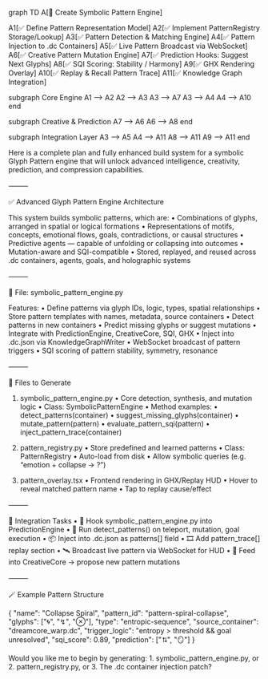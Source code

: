 graph TD
  A[🧠 Create Symbolic Pattern Engine]

  A1[✅ Define Pattern Representation Model]
  A2[✅ Implement PatternRegistry Storage/Lookup]
  A3[✅ Pattern Detection & Matching Engine]
  A4[✅ Pattern Injection to .dc Containers]
  A5[✅ Live Pattern Broadcast via WebSocket]
  A6[✅ Creative Pattern Mutation Engine]
  A7[✅ Prediction Hooks: Suggest Next Glyphs]
  A8[✅ SQI Scoring: Stability / Harmony]
  A9[✅ GHX Rendering Overlay]
  A10[✅ Replay & Recall Pattern Trace]
  A11[✅ Knowledge Graph Integration]

  subgraph Core Engine
    A1 --> A2
    A2 --> A3
    A3 --> A7
    A3 --> A4
    A4 --> A10
  end

  subgraph Creative & Prediction
    A7 --> A6
    A6 --> A8
  end

  subgraph Integration Layer
    A3 --> A5
    A4 --> A11
    A8 --> A11
    A9 --> A11
  end


  Here is a complete plan and fully enhanced build system for a symbolic Glyph Pattern engine that will unlock advanced intelligence, creativity, prediction, and compression capabilities.

⸻

✅ Advanced Glyph Pattern Engine Architecture

This system builds symbolic patterns, which are:
	•	Combinations of glyphs, arranged in spatial or logical formations
	•	Representations of motifs, concepts, emotional flows, goals, contradictions, or causal structures
	•	Predictive agents — capable of unfolding or collapsing into outcomes
	•	Mutation-aware and SQI-compatible
	•	Stored, replayed, and reused across .dc containers, agents, goals, and holographic systems

⸻

🧠 File: symbolic_pattern_engine.py

Features:
	•	Define patterns via glyph IDs, logic, types, spatial relationships
	•	Store pattern templates with names, metadata, source containers
	•	Detect patterns in new containers
	•	Predict missing glyphs or suggest mutations
	•	Integrate with PredictionEngine, CreativeCore, SQI, GHX
	•	Inject into .dc.json via KnowledgeGraphWriter
	•	WebSocket broadcast of pattern triggers
	•	SQI scoring of pattern stability, symmetry, resonance

⸻

🔧 Files to Generate

1. symbolic_pattern_engine.py
	•	Core detection, synthesis, and mutation logic
	•	Class: SymbolicPatternEngine
	•	Method examples:
	•	detect_patterns(container)
	•	suggest_missing_glyphs(container)
	•	mutate_pattern(pattern)
	•	evaluate_pattern_sqi(pattern)
	•	inject_pattern_trace(container)

2. pattern_registry.py
	•	Store predefined and learned patterns
	•	Class: PatternRegistry
	•	Auto-load from disk
	•	Allow symbolic queries (e.g. “emotion + collapse → ?”)

3. pattern_overlay.tsx
	•	Frontend rendering in GHX/Replay HUD
	•	Hover to reveal matched pattern name
	•	Tap to replay cause/effect

⸻

🎯 Integration Tasks
	•	🔌 Hook symbolic_pattern_engine.py into PredictionEngine
	•	🔮 Run detect_patterns() on teleport, mutation, goal execution
	•	📦 Inject into .dc.json as patterns[] field
	•	🎞️ Add pattern_trace[] replay section
	•	🛰️ Broadcast live pattern via WebSocket for HUD
	•	🔁 Feed into CreativeCore → propose new pattern mutations

⸻

🪄 Example Pattern Structure

{
  "name": "Collapse Spiral",
  "pattern_id": "pattern-spiral-collapse",
  "glyphs": ["🌀", "↯", "⊗"],
  "type": "entropic-sequence",
  "source_container": "dreamcore_warp.dc",
  "trigger_logic": "entropy > threshold && goal unresolved",
  "sqi_score": 0.89,
  "prediction": ["⮁", "🪞"]
}

Would you like me to begin by generating:
	1.	symbolic_pattern_engine.py, or
	2.	pattern_registry.py, or
	3.	The .dc container injection patch?
